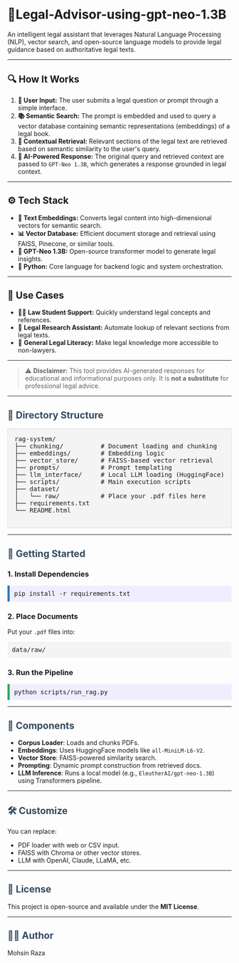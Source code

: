 <h1>🧠Legal-Advisor-using-gpt-neo-1.3B</h1>

<p>An intelligent legal assistant that leverages Natural Language Processing (NLP), vector search, and open-source language models to provide legal guidance based on authoritative legal texts.</p>

<hr/>

<h2>🔍 How It Works</h2>

<ol>
  <li><strong>💬 User Input:</strong> The user submits a legal question or prompt through a simple interface.</li>
  <li><strong>📚 Semantic Search:</strong> The prompt is embedded and used to query a vector database containing semantic representations (embeddings) of a legal book.</li>
  <li><strong>📖 Contextual Retrieval:</strong> Relevant sections of the legal text are retrieved based on semantic similarity to the user's query.</li>
  <li><strong>🧠 AI-Powered Response:</strong> The original query and retrieved context are passed to <code>GPT-Neo 1.3B</code>, which generates a response grounded in legal context.</li>
</ol>

<hr/>

<h2>⚙️ Tech Stack</h2>

<ul>
  <li><strong>🧾 Text Embeddings:</strong> Converts legal content into high-dimensional vectors for semantic search.</li>
  <li><strong>📊 Vector Database:</strong> Efficient document storage and retrieval using FAISS, Pinecone, or similar tools.</li>
  <li><strong>🧠 GPT-Neo 1.3B:</strong> Open-source transformer model to generate legal insights.</li>
  <li><strong>🐍 Python:</strong> Core language for backend logic and system orchestration.</li>
</ul>

<hr/>

<h2>💼 Use Cases</h2>

<ul>
  <li>🧑‍🎓 <strong>Law Student Support:</strong> Quickly understand legal concepts and references.</li>
  <li>🧾 <strong>Legal Research Assistant:</strong> Automate lookup of relevant sections from legal texts.</li>
  <li>🧠 <strong>General Legal Literacy:</strong> Make legal knowledge more accessible to non-lawyers.</li>
</ul>

<hr/>

<blockquote>
  ⚠️ <strong>Disclaimer:</strong> This tool provides AI-generated responses for educational and informational purposes only. It is <strong>not a substitute</strong> for professional legal advice.
</blockquote>


<hr>

   <h2 style="color: #34495e;">📁 Directory Structure</h2>
   <pre style="background: #f4f4f4; padding: 15px; border: 1px solid #ddd;">
rag-system/
├── chunking/          # Document loading and chunking
├── embeddings/        # Embedding logic
├── vector_store/      # FAISS-based vector retrieval
├── prompts/           # Prompt templating
├── llm_interface/     # Local LLM loading (HuggingFace)
├── scripts/           # Main execution scripts
├── dataset/
│   └── raw/           # Place your .pdf files here
├── requirements.txt
└── README.html
    </pre>

   <hr>

   <h2 style="color: #34495e;">🚀 Getting Started</h2>

   <h3>1. Install Dependencies</h3>
    <pre style="background: #eef; padding: 10px; border-left: 5px solid #2980b9;">pip install -r requirements.txt</pre>

   <h3>2. Place Documents</h3>
    <p>Put your <code>.pdf</code> files into:</p>
    <pre style="background: #f4f4f4; padding: 10px;">data/raw/</pre>

   <h3>3. Run the Pipeline</h3>
    <pre style="background: #eef; padding: 10px; border-left: 5px solid #27ae60;">python scripts/run_rag.py</pre>

   <hr>

   <h2 style="color: #34495e;">📌 Components</h2>
    <ul>
        <li><strong>Corpus Loader</strong>: Loads and chunks PDFs.</li>
        <li><strong>Embeddings</strong>: Uses HuggingFace models like <code>all-MiniLM-L6-V2</code>.</li>
        <li><strong>Vector Store</strong>: FAISS-powered similarity search.</li>
        <li><strong>Prompting</strong>: Dynamic prompt construction from retrieved docs.</li>
        <li><strong>LLM Inference</strong>: Runs a local model (e.g., <code>EleutherAI/gpt-neo-1.3B</code>) using Transformers pipeline.</li>
    </ul>

   <hr>

   <h2 style="color: #34495e;">🛠 Customize</h2>
    <p>You can replace:</p>
    <ul>
        <li>PDF loader with web or CSV input.</li>
        <li>FAISS with Chroma or other vector stores.</li>
        <li>LLM with OpenAI, Claude, LLaMA, etc.</li>
    </ul>

   <hr>

   <h2 style="color: #34495e;">📜 License</h2>
    <p>This project is open-source and available under the <strong>MIT License</strong>.</p>

   <hr>

   <h2 style="color: #34495e;">👨‍💻 Author</h2>
    <p>Mohsin Raza</p>
